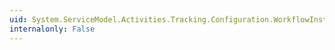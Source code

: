```yaml
---
uid: System.ServiceModel.Activities.Tracking.Configuration.WorkflowInstanceQueryElement
internalonly: False
---
```

